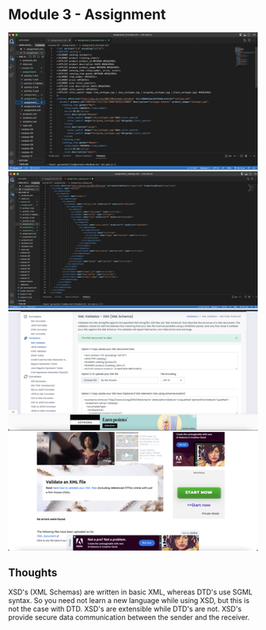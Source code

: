 # Module 3 - Assignment

![validation_screenshots](./assets/image%201.png)
![validation_screenshots](./assets/image%202.png)
![validation_screenshots](./assets/image%203.png)
![validation_screenshots](./assets/image%204.png)

## Thoughts

XSD's (XML Schemas) are written in basic XML, whereas DTD's use SGML syntax. So you need not learn a new language while using XSD, but this is not the case with DTD.
XSD's are extensible while DTD's are not.
XSD's provide secure data communication between the sender and the receiver.